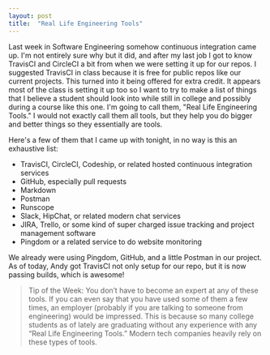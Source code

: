 ```yaml
---
layout: post
title:  "Real Life Engineering Tools"
---
```


Last week in Software Engineering somehow continuous integration came up. I'm not entirely sure why but it did, and after my last job I got to know TravisCI and CircleCI a bit from when we were setting it up for our repos. I suggested TravisCI in class because it is free for public repos like our current projects. This turned into it being offered for extra credit. It appears most of the class is setting it up too so I want to try to make a list of things that I believe a student should look into while still in college and possibly during a course like this one. I'm going to call them, "Real Life Engineering Tools." I would not exactly call them all tools, but they help you do bigger and better things so they essentially are tools. 

Here's a few of them that I came up with tonight, in no way is this an exhaustive list:

* TravisCI, CircleCI, Codeship, or related hosted continuous integration services
* GitHub, especially pull requests
* Markdown
* Postman
* Runscope
* Slack, HipChat, or related modern chat services
* JIRA, Trello, or some kind of super charged issue tracking and project management software
* Pingdom or a related service to do website monitoring

We already were using Pingdom, GitHub, and a little Postman in our project. As of today, Andy got TravisCI not only setup for our repo, but it is now passing builds, which is awesome! 

> Tip of the Week:
> You don’t have to become an expert at any of these tools. If you can even say that you have used some of them a few times, an employer (probably if you are talking to someone from engineering) would be impressed. This is because so many college students as of lately are graduating without any experience with any “Real Life Engineering Tools.” Modern tech companies heavily rely on these types of tools.